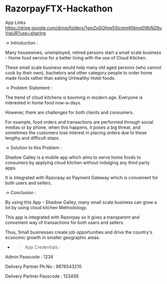 # RazorpayFTX-Hackathon

App Links
https://drive.google.com/drive/folders/1gmZqSOIlge55lcmmKNmst09bN29uVwUR?usp=sharing

-> Introduction :

Many housewives, unemployed, retired persons start a small scale business - Home food service for a better living with the use of Cloud Kitchen. 

These small scale business would help many old aged persons (who cannot cook by their own), bachelors and other category people to order home made foods rather than eating Unhealthy Hotel foods. 

-> Problem Statement :

The trend of cloud kitchens is booming in modern age. Everyone is interested in home food now-a-days. 

However, there are challenges for both clients and consumers. 

For example, food orders and transactions are performed through social medias or by phone, when this happens, it poses a big threat, and sometimes the customers lose interest in placing orders due to these lengthy and difficult steps.

-> Solution to this Problem :

Shadow Galley is a mobile app which aims to serve home foods to consumers by applying cloud kitchen without indulging any third party apps. 

It is integrated with Razorpay as Payment Gateway which is convenient for both users and sellers.

-> Conclusion :

By using this App - Shadow Galley, many small scale business can grow a lot by using cloud kitchen Methodology. 

This app is integrated with Razorpay so it gives a transparent and convenient way of transactions for both users and sellers. 

Thus, Small businesses create job opportunities and drive the country's economic growth in smaller geographic areas. 


 - > App Credentials :

Admin Passcode : 1234

Delivery Partner Ph.No : 9876543210

Delivery Partner Passcode : 123456

